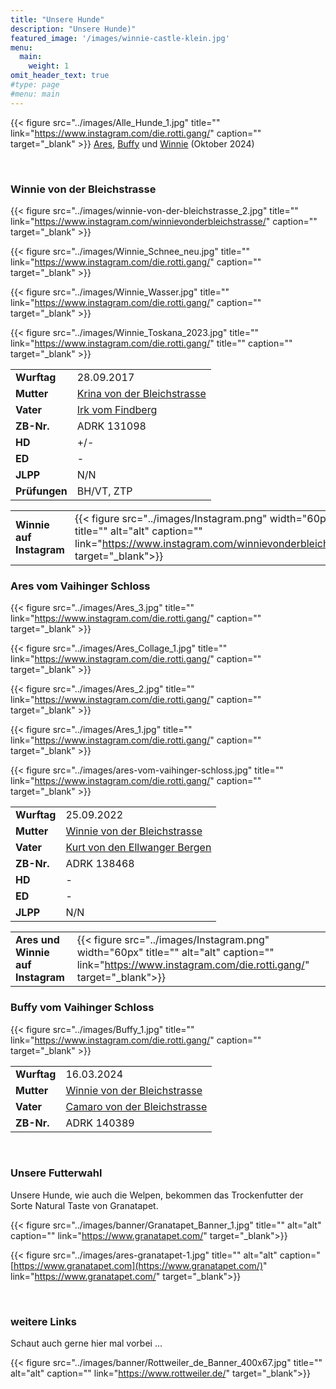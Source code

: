 ```yaml
---
title: "Unsere Hunde"
description: "Unsere Hunde)"
featured_image: '/images/winnie-castle-klein.jpg'
menu:
  main:
    weight: 1
omit_header_text: true
#type: page
#menu: main
---
```



{{< figure src="../images/Alle_Hunde_1.jpg" title="" link="https://www.instagram.com/die.rotti.gang/"  caption=""  target="_blank" >}}
[Ares](https://de.working-dog.com/dogs-details/7737779/Ares-vom-Vaihinger-Schloss), [Buffy](https://de.working-dog.com/dogs-details/7907504/Buffy-vom-Vaihinger-Schloss) und [Winnie](https://de.working-dog.com/dogs-details/7324943/Winnie-von-der-Bleichstrasse) (Oktober 2024)  

&nbsp;


### Winnie von der Bleichstrasse
{{< figure src="../images/winnie-von-der-bleichstrasse_2.jpg" title="" link="https://www.instagram.com/winnievonderbleichstrasse/"  caption=""  target="_blank" >}}

{{< figure src="../images/Winnie_Schnee_neu.jpg" title="" link="https://www.instagram.com/die.rotti.gang/"  caption=""  target="_blank" >}}

{{< figure src="../images/Winnie_Wasser.jpg" title="" link="https://www.instagram.com/die.rotti.gang/"  caption=""  target="_blank" >}}

{{< figure src="../images/Winnie_Toskana_2023.jpg" title="" link="https://www.instagram.com/die.rotti.gang/" title="" caption=""  target="_blank" >}}

|               |                                                                                                            |
|---------------|------------------------------------------------------------------------------------------------------------|
| **Wurftag**   | 28.09.2017                                                                                                 |
| **Mutter**    | [Krina von der Bleichstrasse](https://de.working-dog.com/dogs-details/2507067/Krina-von-der-Bleichstrasse) |
| **Vater**     | [Irk vom Findberg](https://de.working-dog.com/dogs-details/2598356/Irk-vom-Findberg)                       |
| **ZB-Nr.**    | ADRK 131098                                                                                                |
| **HD**        | +/-                                                                                                        |
| **ED**        | -                                                                                                          |
| **JLPP**      | N/N                                                                                                        |
| **Prüfungen** | BH/VT, ZTP                                                                                                 |

|   |   |
|---|---|
| **Winnie auf Instagram** | {{< figure src="../images/Instagram.png" width="60px" title="" alt="alt" caption="" link="https://www.instagram.com/winnievonderbleichstrasse/" target="_blank">}} |


### Ares vom Vaihinger Schloss
{{< figure src="../images/Ares_3.jpg" title="" link="https://www.instagram.com/die.rotti.gang/"  caption=""  target="_blank" >}}

{{< figure src="../images/Ares_Collage_1.jpg" title="" link="https://www.instagram.com/die.rotti.gang/"  caption=""  target="_blank" >}}

{{< figure src="../images/Ares_2.jpg" title="" link="https://www.instagram.com/die.rotti.gang/"  caption=""  target="_blank" >}}

{{< figure src="../images/Ares_1.jpg" title="" link="https://www.instagram.com/die.rotti.gang/"  caption=""  target="_blank" >}}

{{< figure src="../images/ares-vom-vaihinger-schloss.jpg" title="" link="https://www.instagram.com/die.rotti.gang/"  caption=""  target="_blank" >}}


|               |                                                                                                                |
|---------------|----------------------------------------------------------------------------------------------------------------|
| **Wurftag**   | 25.09.2022                                                                                                     |
| **Mutter**    | [Winnie von der Bleichstrasse](https://de.working-dog.com/dogs-details/7324943/Winnie-von-der-Bleichstrasse)   |
| **Vater**     | [Kurt von den Ellwanger Bergen](https://de.working-dog.com/dogs-details/6743917/Kurt-von-den-Ellwanger-Bergen) |
| **ZB-Nr.**    | ADRK 138468                                                                                                    |
| **HD**        | -                                                                                                              |
| **ED**        | -                                                                                                              |
| **JLPP**      | N/N                                                                                                            |

|   |   |
|---|---|
| **Ares und Winnie auf Instagram** | {{< figure src="../images/Instagram.png" width="60px" title="" alt="alt" caption="" link="https://www.instagram.com/die.rotti.gang/" target="_blank">}} |


### Buffy vom Vaihinger Schloss
{{< figure src="../images/Buffy_1.jpg" title="" link="https://www.instagram.com/die.rotti.gang/"  caption=""  target="_blank" >}}

|               |                                                                                                              |
|---------------|--------------------------------------------------------------------------------------------------------------|
| **Wurftag**   | 16.03.2024                                                                                                   |
| **Mutter**    | [Winnie von der Bleichstrasse](https://de.working-dog.com/dogs-details/7324943/Winnie-von-der-Bleichstrasse) |
| **Vater**     | [Camaro von der Bleichstrasse](https://de.working-dog.com/dogs-details/7478865/Camaro-von-der-Bleichstrasse) |
| **ZB-Nr.**    | ADRK 140389                                                                                                  |


&nbsp;

### Unsere Futterwahl

Unsere Hunde, wie auch die Welpen, bekommen das Trockenfutter der Sorte Natural Taste von Granatapet.

{{< figure src="../images/banner/Granatapet_Banner_1.jpg" title="" alt="alt" caption="" link="https://www.granatapet.com/" target="_blank">}}

{{< figure src="../images/ares-granatapet-1.jpg" title="" alt="alt" caption="[https://www.granatapet.com](https://www.granatapet.com/)" link="https://www.granatapet.com/" target="_blank">}}


&nbsp;

### weitere Links

Schaut auch gerne hier mal vorbei ...

{{< figure src="../images/banner/Rottweiler_de_Banner_400x67.jpg" title="" alt="alt" caption="" link="https://www.rottweiler.de/" target="_blank">}}